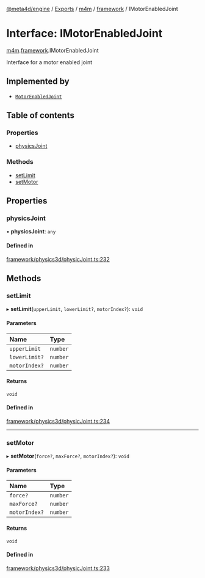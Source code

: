 [@meta4d/engine](../README.md) / [Exports](../modules.md) / [m4m](../modules/m4m.md) / [framework](../modules/m4m.framework.md) / IMotorEnabledJoint

# Interface: IMotorEnabledJoint

[m4m](../modules/m4m.md).[framework](../modules/m4m.framework.md).IMotorEnabledJoint

Interface for a motor enabled joint

## Implemented by

- [`MotorEnabledJoint`](../classes/m4m.framework.MotorEnabledJoint.md)

## Table of contents

### Properties

- [physicsJoint](m4m.framework.IMotorEnabledJoint.md#physicsjoint)

### Methods

- [setLimit](m4m.framework.IMotorEnabledJoint.md#setlimit)
- [setMotor](m4m.framework.IMotorEnabledJoint.md#setmotor)

## Properties

### physicsJoint

• **physicsJoint**: `any`

#### Defined in

[framework/physics3d/physicJoint.ts:232](https://github.com/meta4d-me/meta4d-engine/blob/cf6bfe6/src/framework/physics3d/physicJoint.ts#L232)

## Methods

### setLimit

▸ **setLimit**(`upperLimit`, `lowerLimit?`, `motorIndex?`): `void`

#### Parameters

| Name | Type |
| :------ | :------ |
| `upperLimit` | `number` |
| `lowerLimit?` | `number` |
| `motorIndex?` | `number` |

#### Returns

`void`

#### Defined in

[framework/physics3d/physicJoint.ts:234](https://github.com/meta4d-me/meta4d-engine/blob/cf6bfe6/src/framework/physics3d/physicJoint.ts#L234)

___

### setMotor

▸ **setMotor**(`force?`, `maxForce?`, `motorIndex?`): `void`

#### Parameters

| Name | Type |
| :------ | :------ |
| `force?` | `number` |
| `maxForce?` | `number` |
| `motorIndex?` | `number` |

#### Returns

`void`

#### Defined in

[framework/physics3d/physicJoint.ts:233](https://github.com/meta4d-me/meta4d-engine/blob/cf6bfe6/src/framework/physics3d/physicJoint.ts#L233)
